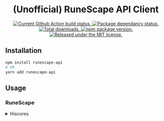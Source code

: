 <h1 align="center">
  (Unofficial) RuneScape API Client
</h1>

<p align="center">
  <a href="https://github.com/pqt/runescape-api/actions?workflow=status">
    <img src="https://github.com/pqt/runescape-api/workflows/status/badge.svg?color=005cc5" alt="Current Github Action build status." />
  </a>
  <a href="https://www.npmjs.org/package/runescape-api">
    <img src="https://img.shields.io/librariesio/release/npm/runescape-api" alt="Package dependancy status." />
  </a>
  <a href="https://www.npmjs.org/package/runescape-api">
    <img src="https://img.shields.io/npm/dt/runescape-api?color=005cc5" alt="Total downloads." />
  </a>
  <a href="https://www.npmjs.org/package/runescape-api">
    <img src="https://img.shields.io/npm/v/runescape-api.svg?color=005cc5" alt="npm package version." />
  </a>
  <a href="https://github.com/pqt/runescape-api/blob/master/LICENSE">
    <img src="https://img.shields.io/badge/license-MIT-blue.svg?color=005cc5" alt="Released under the MIT license." />
  </a>
</p>

## Installation

```bash
npm install runescape-api
# OR
yarn add runescape-api
```

## Usage

### RuneScape

<details>
  <summary>Hiscores</summary>

```js
import { getPlayer } from "runescape-api"

(async () => {
  const zezima = await getPlayer("Zezima")
  /**
   * console.log(zezima) prints:
   *
   * Player {
   *   name: 'Zezima',
   *   activities: {
   *     bounty_hunters: { rank: -1, count: -1 },
   *     bh_rogues: { rank: -1, count: -1 },
   *     dominion_tower: { rank: 131, count: 26444969 },
   *     the_crucible: { rank: -1, count: -1 },
   *     castle_wars_games: { rank: -1, count: -1 },
   *     ba_attackers: { rank: 2534, count: 4285 },
   *     ba_defenders: { rank: 2358, count: 4161 },
   *     ba_collectors: { rank: 1737, count: 4354 },
   *     ba_healers: { rank: 3085, count: 4405 },
   *     duel_tournament: { rank: 1070, count: 1944 },
   *     mobilising_armies: { rank: 382, count: 552 },
   *     conquest: { rank: 19118, count: 1258 },
   *     fist_of_guthix: { rank: -1, count: -1 },
   *     gg_resource_race: { rank: 5791, count: 631 },
   *     gg_athletics: { rank: 18337, count: 605 },
   *     we2_armadyl_lifetime_contribution: { rank: 36444, count: 563812 },
   *     we2_bandos_lifetime_contribution: { rank: -1, count: -1 },
   *     we2_armadyl_pvp_kills: { rank: -1, count: -1 },
   *     we2_bandos_pvp_kills: { rank: -1, count: -1 },
   *     heist_guard_level: { rank: -1, count: -1 },
   *     heist_robber_level: { rank: -1, count: -1 },
   *     cfp_5_game_average: { rank: 569, count: 169 },
   *     af15_cow_tipping: { rank: -1, count: -1 },
   *     af15_rats_killed_after_the_miniquest: { rank: -1, count: -1 },
   *     runescore: { rank: 1051, count: 21045 },
   *     clue_scrolls_easy: { rank: 237, count: 968 },
   *     clue_scrolls_medium: { rank: 43681, count: 7 },
   *     clue_scrolls_hard: { rank: 44947, count: 77 },
   *     clue_scrolls_elite: { rank: 38877, count: 68 },
   *     clue_scrolls_master: { rank: 27320, count: 12 }
   *   },
   *   skills: {
   *     overall: { rank: 50, level: 2778, experience: 5400000000 },
   *     attack: { rank: 468, level: 99, experience: 200000000 },
   *     defence: { rank: 898, level: 99, experience: 200000000 },
   *     strength: { rank: 476, level: 99, experience: 200000000 },
   *     hitpoints: { rank: 391, level: 99, experience: 200000000 },
   *     ranged: { rank: 669, level: 99, experience: 200000000 },
   *     prayer: { rank: 239, level: 99, experience: 200000000 },
   *     magic: { rank: 583, level: 99, experience: 200000000 },
   *     cooking: { rank: 4, level: 99, experience: 200000000 },
   *     woodcutting: { rank: 217, level: 99, experience: 200000000 },
   *     fletching: { rank: 81, level: 99, experience: 200000000 },
   *     fishing: { rank: 460, level: 99, experience: 200000000 },
   *     firemaking: { rank: 249, level: 99, experience: 200000000 },
   *     crafting: { rank: 220, level: 99, experience: 200000000 },
   *     smithing: { rank: 253, level: 99, experience: 200000000 },
   *     mining: { rank: 421, level: 99, experience: 200000000 },
   *     herblore: { rank: 358, level: 120, experience: 200000000 },
   *     agility: { rank: 135, level: 99, experience: 200000000 },
   *     thieving: { rank: 3, level: 99, experience: 200000000 },
   *     slayer: { rank: 407, level: 120, experience: 200000000 },
   *     farming: { rank: 362, level: 120, experience: 200000000 },
   *     runecrafting: { rank: 183, level: 99, experience: 200000000 },
   *     hunter: { rank: 207, level: 99, experience: 200000000 },
   *     construction: { rank: 192, level: 99, experience: 200000000 },
   *     summoning: { rank: 175, level: 99, experience: 200000000 },
   *     dungeoneering: { rank: 640, level: 120, experience: 200000000 },
   *     divination: { rank: 178, level: 99, experience: 200000000 },
   *     invention: { rank: 166, level: 120, experience: 200000000 }
   *   }
   * }
   */
})()
```

</details>
